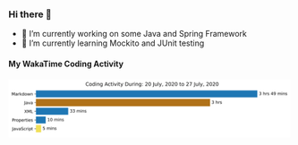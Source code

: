 ### Hi there 👋

- 🔭 I’m currently working on some Java and Spring Framework
- 🌱 I’m currently learning Mockito and JUnit testing

#### My WakaTime Coding Activity
<img src="https://github.com/cygkam/cygkam/blob/master/images/stat.svg" alt="WakaTime Activity"/>

